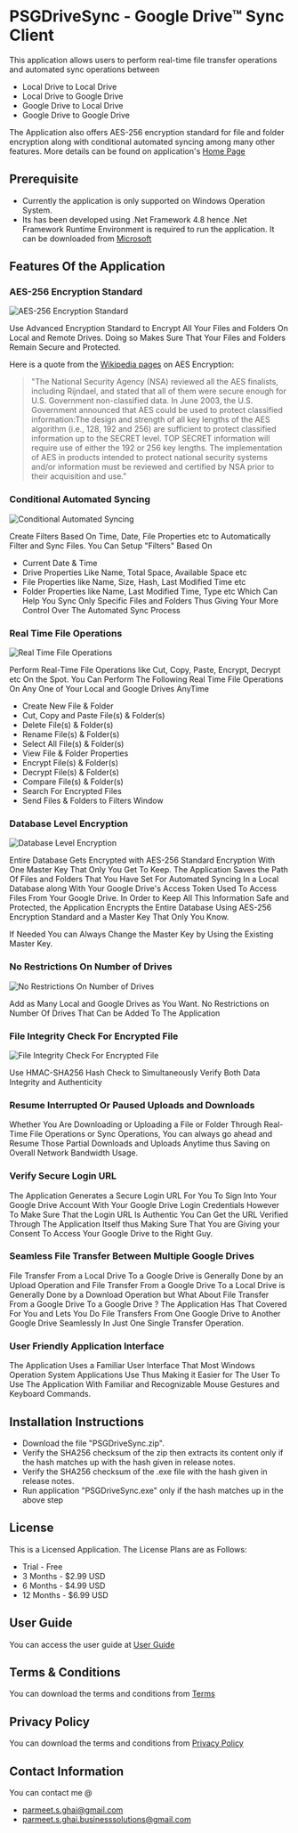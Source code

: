 # PSGDriveSync - Google Drive™ Sync Client
This application allows users to perform real-time file transfer operations and automated sync operations between 
- Local Drive to Local Drive
- Local Drive to Google Drive
- Google Drive to Local Drive 
- Google Drive to Google Drive

The Application also offers AES-256 encryption standard for file and folder encryption along with conditional automated syncing among many other features. 
More details can be found on application's [Home Page](https://parmeetsinghghai.github.io/psgdrivesync/)

## Prerequisite
- Currently the application is only supported on Windows Operation System.
- Its has been developed using .Net Framework 4.8 hence .Net Framework Runtime Environment is required to run the application. It can be downloaded from [Microsoft](https://dotnet.microsoft.com/en-us/download/dotnet-framework/thank-you/net48-web-installer)

## Features Of the Application
### AES-256 Encryption Standard 
![AES-256 Encryption Standard](https://parmeetsinghghai.github.io/psgdrivesync/assets/img/feature1.png)

Use Advanced Encryption Standard to Encrypt All Your Files and Folders On Local and Remote Drives. Doing so Makes Sure That Your Files and Folders Remain Secure and Protected.

Here is a quote from the [Wikipedia pages](https://en.wikipedia.org/wiki/Advanced_Encryption_Standard) on AES Encryption: 
> "The National Security Agency (NSA) reviewed all the AES finalists, including Rijndael, and stated that all of them were secure enough for U.S. Government non-classified data. In June 2003, the U.S. Government announced that AES could be used to protect classified information:The design and strength of all key lengths of the AES algorithm (i.e., 128, 192 and 256) are sufficient to protect classified information up to the SECRET level. TOP SECRET information will require use of either the 192 or 256 key lengths. The implementation of AES in products intended to protect national security systems and/or information must be reviewed and certified by NSA prior to their acquisition and use." 

### Conditional Automated Syncing
![Conditional Automated Syncing](https://parmeetsinghghai.github.io/psgdrivesync/assets/img/feature2.png)

Create Filters Based On Time, Date, File Properties etc to Automatically Filter and Sync Files. You Can Setup "Filters" Based On
- Current Date & Time
- Drive Properties Like Name, Total Space, Available Space etc
- File Properties like Name, Size, Hash, Last Modified Time etc
- Folder Properties like Name, Last Modified Time, Type etc
Which Can Help You Sync Only Specific Files and Folders Thus Giving Your More Control Over The Automated Sync Process 

### Real Time File Operations
![Real Time File Operations](https://parmeetsinghghai.github.io/psgdrivesync/assets/img/feature3.png)

Perform Real-Time File Operations like Cut, Copy, Paste, Encrypt, Decrypt etc On the Spot. You Can Perform The Following Real Time File Operations On Any One of Your Local and Google Drives AnyTime
- Create New File & Folder
- Cut, Copy and Paste File(s) & Folder(s)
- Delete File(s) & Folder(s)
- Rename File(s) & Folder(s)
- Select All File(s) & Folder(s)
- View File & Folder Properties
- Encrypt File(s) & Folder(s)
- Decrypt File(s) & Folder(s)
- Compare File(s) & Folder(s)
- Search For Encrypted Files
- Send Files & Folders to Filters Window

### Database Level Encryption
![Database Level Encryption](https://parmeetsinghghai.github.io/psgdrivesync/assets/img/feature4.png)

Entire Database Gets Encrypted with AES-256 Standard Encryption With One Master Key That Only You Get To Keep. The Application Saves the Path Of Files and Folders That You Have Set For Automated Syncing In a Local Database along With Your Google Drive's Access Token Used To Access Files From Your Google Drive. In Order to Keep All This Information Safe and Protected, the Application Encrypts the Entire Database Using AES-256 Encryption Standard and a Master Key That Only You Know.

If Needed You can Always Change the Master Key by Using the Existing Master Key. 

### No Restrictions On Number of Drives
![No Restrictions On Number of Drives](https://parmeetsinghghai.github.io/psgdrivesync/assets/img/feature5.png)

Add as Many Local and Google Drives as You Want. No Restrictions on Number Of Drives That Can be Added To The Application

### File Integrity Check For Encrypted File
![File Integrity Check For Encrypted File](https://parmeetsinghghai.github.io/psgdrivesync/assets/img/feature6.png)

Use HMAC-SHA256 Hash Check to Simultaneously Verify Both Data Integrity and Authenticity

### Resume Interrupted Or Paused Uploads and Downloads 
Whether You Are Downloading or Uploading a File or Folder Through Real-Time File Operations or Sync Operations, You can always go ahead and Resume Those Partial Downloads and Uploads Anytime thus Saving on Overall Network Bandwidth Usage.

### Verify Secure Login URL 
The Application Generates a Secure Login URL For You To Sign Into Your Google Drive Account With Your Google Drive Login Credentials However To Make Sure That the Login URL Is Authentic You Can Get the URL Verified Through The Application Itself thus Making Sure That You are Giving your Consent To Access Your Google Drive to the Right Guy.

### Seamless File Transfer Between Multiple Google Drives 
File Transfer From a Local Drive To a Google Drive is Generally Done by an Upload Operation and File Transfer From a Google Drive To a Local Drive is Generally Done by a Download Operation but What About File Transfer From a Google Drive To a Google Drive ?
The Application Has That Covered For You and Lets You Do File Transfers From One Google Drive to Another Google Drive Seamlessly In Just One Single Transfer Operation. 

### User Friendly Application Interface 
The Application Uses a Familiar User Interface That Most Windows Operation System Applications Use Thus Making it Easier for The User To Use The Application With Familiar and Recognizable Mouse Gestures and Keyboard Commands. 

## Installation Instructions
- Download the file "PSGDriveSync.zip".
- Verify the SHA256 checksum of the zip then extracts its content only if the hash matches up with the hash given in release notes.
- Verify the SHA256 checksum of the .exe file with the hash given in release notes.
- Run application "PSGDriveSync.exe" only if the hash matches up in the above step

## License 
This is a Licensed Application. The License Plans are as Follows:
- Trial - Free
- 3 Months - $2.99 USD
- 6 Months - $4.99 USD
- 12 Months - $6.99 USD

## User Guide
You can access the user guide at [User Guide](https://parmeetsinghghai.github.io/psgdrivesync/help/index.html)

## Terms & Conditions
You can download the terms and conditions from [Terms](https://parmeetsinghghai.github.io/psgdrivesync/assets/docs/EndUserLicenseAgreement.txt)

## Privacy Policy
You can download the terms and conditions from [Privacy Policy](https://parmeetsinghghai.github.io/psgdrivesync/assets/docs/PrivacyPolicy.txt)

## Contact Information 
You can contact me @
- parmeet.s.ghai@gmail.com 
- parmeet.s.ghai.businesssolutions@gmail.com

